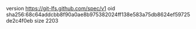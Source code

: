 version https://git-lfs.github.com/spec/v1
oid sha256:68c64addcbb8f90a0ae8b975382024ff138e583a75db8624ef59725de2c4f0eb
size 2203
